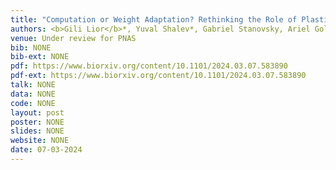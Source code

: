 ```yaml
---
title: "Computation or Weight Adaptation? Rethinking the Role of Plasticity in Learning"
authors: <b>Gili Lior</b>*, Yuval Shalev*, Gabriel Stanovsky, Ariel Goldstein
venue: Under review for PNAS
bib: NONE
bib-ext: NONE
pdf: https://www.biorxiv.org/content/10.1101/2024.03.07.583890
pdf-ext: https://www.biorxiv.org/content/10.1101/2024.03.07.583890
talk: NONE
data: NONE
code: NONE
layout: post
poster: NONE
slides: NONE
website: NONE
date: 07-03-2024
---
```

